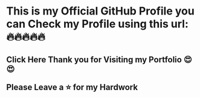 <h1>This is my Official GitHub Profile you can Check my Profile using this url: 
🔥🔥🔥🔥🔥 </h1>
<h2>
<link href = "https://daniel-richardson-2001.github.io/danielrichardson.github.io/">Click Here</a> 
Thank you for Visiting my Portfolio 😍😍

Please Leave a ⭐ for my Hardwork </h2>
